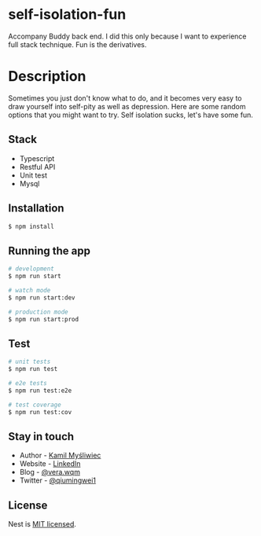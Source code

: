 # self-isolation-fun
Accompany Buddy back end.
I did this only because I want to experience full stack technique. Fun is the derivatives.

# Description
Sometimes you just don't know what to do, and it becomes very easy to draw yourself into self-pity as well as depression. Here are some random options that you might want to try. Self isolation sucks, let's have some fun.

## Stack
- Typescript
- Restful API
- Unit test
- Mysql

## Installation

```bash
$ npm install
```

## Running the app

```bash
# development
$ npm run start

# watch mode
$ npm run start:dev

# production mode
$ npm run start:prod
```

## Test

```bash
# unit tests
$ npm run test

# e2e tests
$ npm run test:e2e

# test coverage
$ npm run test:cov
```

## Stay in touch

- Author - [Kamil Myśliwiec](https://kamilmysliwiec.com)
- Website - [LinkedIn](https://www.linkedin.com/in/vera-wei-05a873a7/)
- Blog - [@vera.wqm](https://medium.com/@vera.wqm)
- Twitter - [@qiumingwei1](https://twitter.com/qiumingwei1)

## License

  Nest is [MIT licensed](LICENSE).
